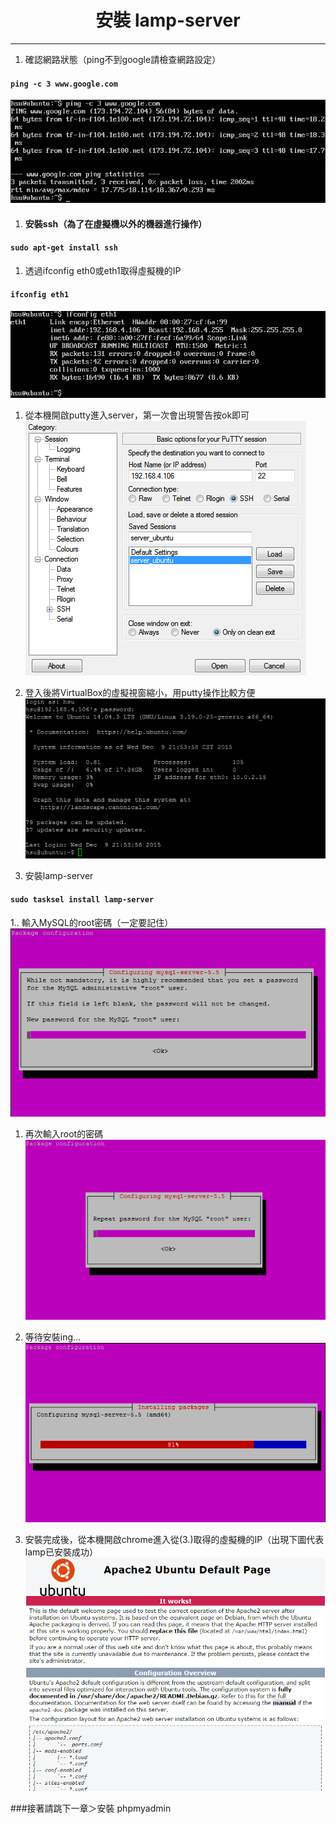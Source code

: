 # **<center>安裝 lamp-server</center>**

---

1. 確認網路狀態（ping不到google請檢查網路設定）
#### ```ping -c 3 www.google.com```
![](../img/inst_part1/part1_1.png)

1. #### 安裝ssh（為了在虛擬機以外的機器進行操作）
#### ```sudo apt-get install ssh```

1. 透過ifconfig eth0或eth1取得虛擬機的IP
#### ```ifconfig eth1```
![](../img/inst_part1/part1_2.png)

1. 從本機開啟putty進入server，第一次會出現警告按ok即可
![](../img/inst_part1/part1_3.png)

1. 登入後將VirtualBox的虛擬視窗縮小，用putty操作比較方便
![](../img/inst_part1/part1_4.png)

1. 安裝lamp-server
#### ```sudo tasksel install lamp-server```

1.. 輸入MySQL的root密碼（一定要記住）
![](../img/inst_part1/part1_5.png)

1. 再次輸入root的密碼
![](../img/inst_part1/part1_6.png)

1. 等待安裝ing…
![](../img/inst_part1/part1_7.png)

1. 安裝完成後，從本機開啟chrome進入從(3.)取得的虛擬機的IP（出現下圖代表lamp已安裝成功）
![](../img/inst_part1/part1_8.png)

###接著請跳下一章＞安裝 phpmyadmin
